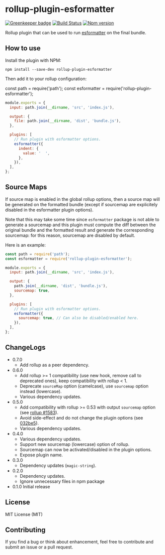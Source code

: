 # rollup-plugin-esformatter

[![Greenkeeper badge](https://badges.greenkeeper.io/mjeanroy/rollup-plugin-esformatter.svg)](https://greenkeeper.io/)
[![Build Status](https://travis-ci.org/mjeanroy/rollup-plugin-esformatter.svg?branch=master)](https://travis-ci.org/mjeanroy/rollup-plugin-esformatter)
[![Npm version](https://badge.fury.io/js/rollup-plugin-esformatter.svg)](https://badge.fury.io/js/rollup-plugin-esformatter)

Rollup plugin that can be used to run [esformatter](http://npmjs.com/package/esformatter) on the final bundle.

## How to use

Install the plugin with NPM:

`npm install --save-dev rollup-plugin-esformatter`

Then add it to your rollup configuration:

const path = require('path');
const esformatter = require('rollup-plugin-esformatter');

```javascript
module.exports = {
  input: path.join(__dirname, 'src', 'index.js'),

  output: {
    file: path.join(__dirname, 'dist', 'bundle.js'),
  },

  plugins: [
    // Run plugin with esformatter options.
    esformatter({
      indent: {
        value: '  ',
      },
    }),
  ],
};
```

## Source Maps

If source map is enabled in the global rollup options, then a source map will be generated on the formatted bundle (except if sourcemap are explicitely disabled in the esformatter plugin options).

Note that this may take some time since `esformatter` package is not able to generate a sourcemap and this plugin must compute the diff between the original bundle and the formatted result and generate the corresponding sourcemap: for this reason, sourcemap are disabled by default.

Here is an example:

```javascript
const path = require('path');
const esformatter = require('rollup-plugin-esformatter');

module.exports = {
  input: path.join(__dirname, 'src', 'index.js'),

  output: {
    path.join(__dirname, 'dist', 'bundle.js'),
    sourcemap: true,
  },

  plugins: [
    // Run plugin with esformatter options.
    esformatter({
      sourcemap: true, // Can also be disabled/enabled here.
    }),
  ],
};
```

## ChangeLogs

- 0.7.0
  - Add rollup as a peer dependency.
- 0.6.0
  - Add rollup >= 1 compatibility (use new hook, remove call to deprecated ones), keep compatibility with rollup < 1.
  - Deprecate `sourceMap` option (camelcase), use `sourcemap` option instead (lowercase).
  - Various dependency updates.
- 0.5.0
  - Add compatibility with rollup >= 0.53 with output `sourcemap` option (see [rollup #1583](https://github.com/rollup/rollup/issues/1583)).
  - Avoid side-effect and do not change the plugin options (see [032be5](https://github.com/mjeanroy/rollup-plugin-prettier/commit/032be56317ab83cd87c2460f1dadc05a617c0d12)).
  - Various dependency updates.
- 0.4.0
  - Various dependency updates.
  - Support new sourcemap (lowercase) option of rollup.
  - Sourcemap can now be activated/disabled in the plugin options.
  - Expose plugin name.
- 0.3.0
  - Dependency updates (`magic-string`).
- 0.2.0
  - Dependency updates.
  - Ignore unnecessary files in npm package
- 0.1.0 Initial release

## License

MIT License (MIT)

## Contributing

If you find a bug or think about enhancement, feel free to contribute and submit an issue or a pull request.
